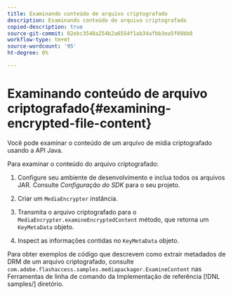 ```yaml
---
title: Examinando conteúdo de arquivo criptografado
description: Examinando conteúdo de arquivo criptografado
copied-description: true
source-git-commit: 02ebc3548a254b2a6554f1ab34afbb3ea5f09bb8
workflow-type: tm+mt
source-wordcount: '95'
ht-degree: 0%

---
```


# Examinando conteúdo de arquivo criptografado{#examining-encrypted-file-content}

Você pode examinar o conteúdo de um arquivo de mídia criptografado usando a API Java.

Para examinar o conteúdo do arquivo criptografado:

1. Configure seu ambiente de desenvolvimento e inclua todos os arquivos JAR. Consulte *Configuração do SDK* para o seu projeto.
1. Criar um `MediaEncrypter` instância.
1. Transmita o arquivo criptografado para o `MediaEncrypter.examineEncryptedContent` método, que retorna um `KeyMetaData` objeto.

1. Inspect as informações contidas no `KeyMetaData` objeto.

Para obter exemplos de código que descrevem como extrair metadados de DRM de um arquivo criptografado, consulte `com.adobe.flashaccess.samples.mediapackager.ExamineContent` nas Ferramentas de linha de comando da Implementação de referência [!DNL samples/] diretório.

